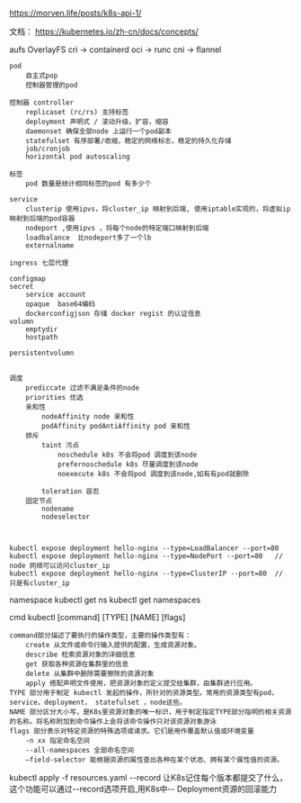 https://morven.life/posts/k8s-api-1/

文档： https://kubernetes.io/zh-cn/docs/concepts/


aufs OverlayFS
cri -> containerd
oci -> runc
cni -> flannel


	pod
		自主式pop
		控制器管理的pod

	控制器 controller
		replicaset (rc/rs) 支持标签
		deployment 声明式 / 滚动升级，扩容，缩容
		daemonset 确保全部node 上运行一个pod副本
		statefulset 有序部署/收缩，稳定的网络标志，稳定的持久化存储
		job/cronjob
		horizontal pod autoscaling

	标签
		pod 数量是统计相同标签的pod 有多少个

	service
		clusterip 使用ipvs，将cluster_ip 映射到后端, 使用iptable实现的，将虚拟ip 映射到后端的pod容器
		nodeport ,使用ipvs ，将每个node的特定端口映射到后端
		loadbalance  比nodeport多了一个lb 
		externalname 

	ingress 七层代理

	configmap
	secret
		service account
		opaque  base64编码
		dockerconfigjson 存储 docker regist 的认证信息
	volumn
		emptydir
		hostpath

	persistentvolumn


	调度
		prediccate 过滤不满足条件的node
		priorities 优选
		亲和性
			nodeAffinity node 亲和性
			podAffinity podAntiAffinity pod 亲和性
		排斥
			taint 污点
				noschedule k8s 不会将pod 调度到该node
				prefernoschedule k8s 尽量调度到该node
				noexecute k8s 不会将pod 调度到该node,如有有pod就删除

			toleration 容忍
		固定节点
			nodename
			nodeselector



    kubectl expose deployment hello-nginx --type=LoadBalancer --port=80
    kubectl expose deployment hello-nginx --type=NodePort --port=80   // node 网络可以访问cluster_ip
    kubectl expose deployment hello-nginx --type=ClusterIP --port=80  // 只是有cluster_ip


namespace
    kubectl get ns
    kubectl get namespaces


cmd
    kubectl [command] [TYPE] [NAME] [flags]

    command部分描述了要执行的操作类型，主要的操作类型有：
        create 从文件或命令行输入提供的配置，生成资源对象。
        describe 检索资源对象的详细信息
        get 获取各种资源在集群里的信息
        delete 从集群中删除需要擦除的资源对象
        apply 搭配声明文件使用，把资源对象的定义提交给集群，由集群进行应用。
    TYPE 部分用于制定 kubectl 发起的操作，所针对的资源类型。常用的资源类型有pod，service，deployment， statefulset ，node这些。
    NAME 部分区分大小写，是K8s里资源对象的唯一标识，用于制定指定TYPE部分指明的相关资源的名称。将名称附加到命令操作上会将该命令操作只对该资源对象游泳
    flags 部分表示对特定资源的特殊选项或请求。它们是用作覆盖默认值或环境变量
        -n xx 指定命名空间
        --all-namespaces 全部命名空间
        —field-selector 能根据资源的属性查出各种在某个状态、拥有某个属性值的资源。
    
kubectl apply -f resources.yaml --record
    让K8s记住每个版本都提交了什么，这个功能可以通过--record选项开启,用K8s中-- Deployment资源的回滚能力

